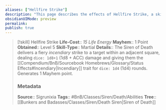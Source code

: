```yaml
---
aliases: ["Hellfire Strike"]
description: "This page describes the effects of Hellfire Strike, a skill for the homebrew skilltree Siren of Death for the Bunkers and Badasses TTRPG."
obsidianUIMode: preview
permalink: 
publish: true
---
```


> [!skill] Hellfire Strike
> **Life-Cost**:: *15 Life Energy*
> **Mayhem**:: 1 Point
> **Obtained**:: Level 5
> **Skill-Type**:: Martial
> **Details**:: The Siren of Death delivers a fiery *incendiary* strike to a target within an adjacent square, dealing `dice: 1d8+1` (1d8 + ACC) damage and giving them the [[Compendium/BnB/Sourcebook Homebrews/Glossary/Status Effects#Incendiary|Incendiary]] trait for `dice: 1d4` (1d4) rounds. Generates 1 Mayhem point.
> ### Metadata
> **Source**:: Sigrunixia
> **Tags**:: #BnB/Classes/Siren/Death/Abilities
> **Tree**:: [[Bunkers and Badasses/Classes/Siren/Death Siren|Siren of Death]]
